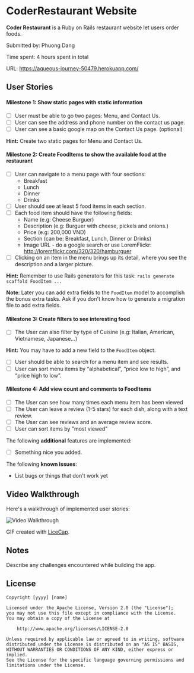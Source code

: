 # CoderRestaurant Website

**Coder Restaurant** is a Ruby on Rails restaurant website let users order foods.

Submitted by: Phuong Dang

Time spent: 4 hours spent in total

URL: https://aqueous-journey-50479.herokuapp.com/

## User Stories

#### Milestone 1: Show static pages with static information

- [ ] User must be able to go two pages: Menu, and Contact Us.
- [ ] User can see the address and phone number on the contact us page.
- [ ] User can see a basic google map on the Contact Us page. (optional)

**Hint:** Create two static pages for Menu and Contact Us.

#### Milestone 2: Create FoodItems to show the available food at the restaurant

- [ ] User can navigate to a menu page with four sections:
  - Breakfast
  - Lunch
  - Dinner
  - Drinks
- [ ] User should see at least 5 food items in each section.
- [ ] Each food item should have the following fields:
  - Name (e.g: Cheese Burguer)
  - Description (e.g: Burguer with cheese, pickels and onions.)
  - Price (e.g: 200,000 VND)
  - Section (can be: Breakfast, Lunch, Dinner or Drinks)
  - Image URL - do a google search or use LoremFlickr: http://loremflickr.com/320/320/hamburguer
- [ ] Clicking on an item in the menu brings up its detail, where you see the description and a larger picture.

**Hint:** Remember to use Rails generators for this task: `rails generate scaffold FoodItem ...`

**Note**: Later you can add extra fields to the `FoodItem` model to accomplish the bonus extra tasks. Ask if you don't know how to generate a migration file to add extra fields.

#### Milestone 3: Create filters to see interesting food

- [ ] The User can also filter by type of Cuisine (e.g: Italian, American, Vietnamese, Japanese...)

**Hint:** You may have to add a new field to the `FoodItem` object.

- [ ] User should be able to search for a menu item and see results.
- [ ] User can sort menu items by “alphabetical”, “price low to high”, and “price high to low”.

#### Milestone 4: Add view count and comments to FoodItems

- [ ] The User can see how many times each menu item has been viewed
- [ ] The User can leave a review (1-5 stars) for each dish, along with a text review.
- [ ] The User can see reviews and an average review score.
- [ ] User can sort items by "most viewed"

The following **additional** features are implemented:

- [ ] Something nice you added.

The following **known issues**:

- List bugs or things that don't work yet

## Video Walkthrough

Here's a walkthrough of implemented user stories:

![Video Walkthrough](path-to-your-GIF-file)

GIF created with [LiceCap](http://www.cockos.com/licecap/).

## Notes

Describe any challenges encountered while building the app.

## License

    Copyright [yyyy] [name]

    Licensed under the Apache License, Version 2.0 (the "License");
    you may not use this file except in compliance with the License.
    You may obtain a copy of the License at

        http://www.apache.org/licenses/LICENSE-2.0

    Unless required by applicable law or agreed to in writing, software
    distributed under the License is distributed on an "AS IS" BASIS,
    WITHOUT WARRANTIES OR CONDITIONS OF ANY KIND, either express or implied.
    See the License for the specific language governing permissions and
    limitations under the License.
